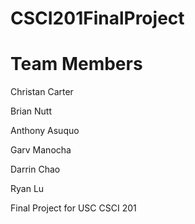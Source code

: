 CSCI201FinalProject
===================

Team Members
============

Christan Carter

Brian Nutt

Anthony Asuquo

Garv Manocha

Darrin Chao

Ryan Lu

Final Project for USC CSCI 201

